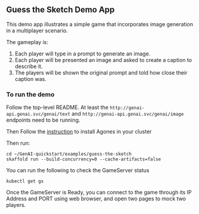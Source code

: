 ## Guess the Sketch Demo App

This demo app illustrates a simple game that incorporates image generation
in a multiplayer scenario.

The gameplay is:
1. Each player will type in a prompt to generate an image.
1. Each player will be presented an image and asked to create a caption to
   describe it.
1. The players will be shown the original prompt and told how close their
   caption was.

### To run the demo

Follow the top-level README. At least the `http://genai-api.genai.svc/genai/text` and
`http://genai-api.genai.svc/genai/image` endpoints need to be running.

Then Follow the [instruction](https://agones.dev/site/docs/installation/install-agones/yaml/#installing-agones)
to install Agones in your cluster

Then run:

```
cd ~/GenAI-quickstart/examples/guess-the-sketch
skaffold run --build-concurrency=0 --cache-artifacts=false
```

You can run the following to check the GameServer status
```
kubectl get gs
```

Once the GameServer is Ready, you can connect to the game through its IP Address and PORT using web browser,
and open two pages to mock two players.
